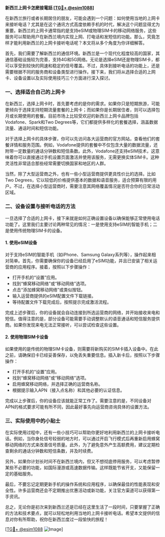 **新西兰上网卡怎麽接電話 [[TG💪+ @esim1088](https://t.me/s/esim1088)]**

在新西兰旅行或者长期居住的朋友，可能会遇到一个问题：如何使用当地的上网卡来接听电话？尤其是在这个通讯方式高度依赖手机的时代，解决这个问题显得尤为重要。新西兰的上网卡通常指的是支持eSIM或物理SIM卡的移动网络服务，这些服务可以帮助用户在新西兰境内实现上网、打电话和发短信的功能。那么，究竟怎样才能利用新西兰的上网卡接听电话呢？本文将从多个角度为你详细解答。

首先，我们需要了解新西兰的通信环境。新西兰是一个现代化程度较高的国家，其通信基础设施较为完善，支持4G和5G网络。无论是选择eSIM还是物理SIM卡，都可以享受到较快的网速和稳定的信号覆盖。不过，具体到接听电话的功能上，还是需要根据不同的服务商和设备类型进行操作。接下来，我们将从选择合适的上网卡、设备设置以及实际使用技巧三个方面进行深入探讨。

### 一、选择适合自己的上网卡

在新西兰，选择上网卡时，首先要考虑的是你的需求。如果你只是短期旅游，可能更倾向于选择支持短期流量套餐的上网卡；而如果你是长期居住者，则可以选择包月或长期使用的套餐。目前市场上比较受欢迎的新西兰上网卡品牌包括Vodafone、Spark和Two Degrees等，它们都提供多样化的套餐选择，涵盖数据流量、通话时间和短信功能。

对于选择上网卡的具体步骤，你可以先访问各大运营商的官方网站，查看他们的套餐详情和服务范围。例如，Vodafone提供的套餐中不仅包含大量的数据流量，还附带一定数量的通话分钟数和短信条数。此外，Vodafone还支持eSIM技术，这意味着你可以直接通过手机设置页面激活并使用该服务，无需更换实体SIM卡。这种灵活性非常适合那些经常需要切换国家和地区的人群。

当然，除了大型运营商之外，也有一些小型运营商提供更具性价比的选择。比如Two Degrees，它以较低的价格提供基本的数据和语音服务，适合预算有限的用户。不过，在选择小型运营商时，需要注意其网络覆盖情况是否符合你的日常活动区域。

### 二、设备设置与接听电话的方法

一旦选择了合适的上网卡，接下来就是如何正确设置设备以确保能够正常使用电话功能了。这里我们主要讨论两种常见的情况：一是使用支持eSIM的智能手机；二是使用传统物理SIM卡的设备。

#### 1. 使用eSIM设备

对于支持eSIM的智能手机（如iPhone、Samsung Galaxy系列等），操作起来相对简单。首先，你需要确保你的设备已经启用了eSIM功能，并且已安装了相关运营商的应用程序。接着，按照以下步骤操作：

- 打开手机的“设置”应用。
- 找到“蜂窝移动网络”或“移动网络”选项。
- 点击“添加蜂窝移动网络”或类似按钮。
- 输入运营商提供的eSIM配置文件下载链接。
- 等待配置文件下载完成后，按照提示完成激活流程。

完成上述步骤后，你的设备就会自动连接到所选运营商的网络，并开始接收来电和短信。值得注意的是，部分设备可能需要手动调整默认的语音通话和短信服务提供商。如果你发现来电无法正常接听，可以尝试检查这些设置。

#### 2. 使用物理SIM卡设备

如果使用的是传统的物理SIM卡设备，则需要将新购买的SIM卡插入设备中。在此之前，请确保旧卡已经妥善保存，以免丢失重要信息。插入新卡后，按照以下步骤操作：

- 打开手机的“设置”应用。
- 找到“蜂窝移动网络”或“移动网络”选项。
- 启用蜂窝移动网络，并选择正确的运营商名称。
- 根据提示输入APN（接入点名称）和其他必要的认证信息。

完成以上步骤后，你的设备应该就能正常工作了。需要注意的是，不同设备对APN的格式要求可能有所不同，因此最好事先向运营商咨询具体的设置方法。

### 三、实际使用中的小贴士

在实际使用过程中，还有一些小技巧可以帮助你更好地利用新西兰的上网卡接听电话。例如，当你身处信号较弱的地方时，可以通过开启飞行模式后再重新启用蜂窝移动网络的方式来改善信号质量。此外，为了避免意外产生高额费用，建议定期检查剩余的通话分钟数和短信条数，并及时续费。

另外，如果你计划长时间不在新西兰境内，但又不想彻底停用服务，可以考虑暂停某些不必要的功能，如国际漫游或高速数据传输。这样既能节省开支，又能保留一定的基础服务。

最后，不要忘记定期更新手机的操作系统和应用程序，以确保最佳的性能表现和安全性。许多运营商还会不定期推出优惠活动或新功能，关注官方渠道可以获得第一手资讯。

总之，无论你是初次来到新西兰还是已经在这里生活了一段时间，只要掌握了正确的方法和技术要点，就可以轻松地利用当地的上网卡接听电话。希望本文提供的信息对你有所帮助，祝你在新西兰度过一段愉快的旅程！

[[TG💪+ @esim1088](https://t.me/s/esim1088) ![Image](https://i.postimg.cc/4NQfJmqS/Snipaste-2025-05-13-00-14-12.png)]